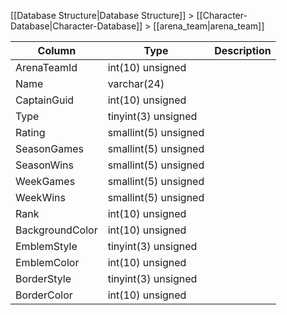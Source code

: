 [[Database Structure|Database Structure]] > [[Character-Database|Character-Database]] > [[arena_team|arena_team]]

Column | Type | Description
--- | --- | ---
ArenaTeamId | int(10) unsigned | 
Name | varchar(24) | 
CaptainGuid | int(10) unsigned | 
Type | tinyint(3) unsigned | 
Rating | smallint(5) unsigned | 
SeasonGames | smallint(5) unsigned | 
SeasonWins | smallint(5) unsigned | 
WeekGames | smallint(5) unsigned | 
WeekWins | smallint(5) unsigned | 
Rank | int(10) unsigned | 
BackgroundColor | int(10) unsigned | 
EmblemStyle | tinyint(3) unsigned | 
EmblemColor | int(10) unsigned | 
BorderStyle | tinyint(3) unsigned | 
BorderColor | int(10) unsigned | 
